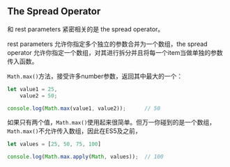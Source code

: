 ## The Spread Operator

和 rest parameters 紧密相关的是 the spread operator。

rest parameters 允许你指定多个独立的参数合并为一个数组，the spread operator 允许你指定一个数组，对其进行拆分并且将每一个item当做单独的参数传入函数。

`Math.max()`方法，接受许多number参数，返回其中最大的一个：

```js
let value1 = 25,
    value2 = 50;

console.log(Math.max(value1, value2));      // 50
```

如果只有两个值，`Math.max()`使用起来很简单。但万一你碰到的是一个数组，`Math.max()`不允许传入数组，因此在ES5及之前，

```js
let values = [25, 50, 75, 100]

console.log(Math.max.apply(Math, values));  // 100
```



